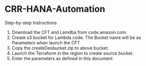 # CRR-HANA-Automation


Step-by-step Instructions
1.	Download the CFT and Lamdba from code.amazon.com. 
2.	Create s3 bucket for Lambda code. The Bucket name will be as Parameters when launch the CFT
3.	Copy the  createDesbucket.zip to above bucket.
4.	Launch the Terraform in the region to create source bucket. 
5.	Enter the parameters as defined in this document 

